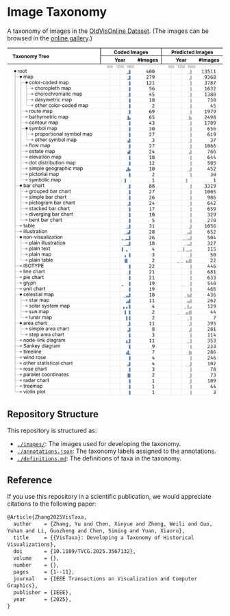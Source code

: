 # Image Taxonomy

A taxonomy of images in the [OldVisOnline Dataset](https://github.com/oldvis/dataset).
(The images can be browsed in the [online gallery](https://oldvis.github.io/gallery/).)

![taxonomy](./taxonomy.svg)

## Repository Structure

This repository is structured as:
- [`./images/`](./images/): The images used for developing the taxonomy.
- [`./annotations.json`](./annotations.json): The taxonomy labels assigned to the annotations.
- [`./definitions.md`](./definitions.md): The definitions of taxa in the taxonomy.

## Reference

If you use this repository in a scientific publication, we would appreciate citations to the following paper:

```
@Article{Zhang2025VisTaxa,
  author    = {Zhang, Yu and Chen, Xinyue and Zheng, Weili and Guo, Yuhan and Li, Guozheng and Chen, Siming and Yuan, Xiaoru},
  title     = {{VisTaxa}: Developing a Taxonomy of Historical Visualizations},
  doi       = {10.1109/TVCG.2025.3567132},
  volume    = {},
  number    = {},
  pages     = {1--11},
  journal   = {IEEE Transactions on Visualization and Computer Graphics},
  publisher = {IEEE},
  year      = {2025},
}
```
